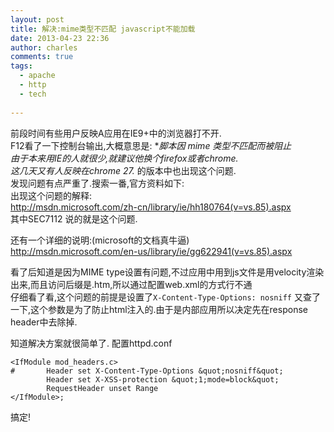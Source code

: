 ```yaml
---
layout: post
title: 解决:mime类型不匹配 javascript不能加载
date: 2013-04-23 22:36
author: charles
comments: true
tags: 
  - apache
  - http
  - tech
  
---
```

前段时间有些用户反映A应用在IE9+中的浏览器打不开.  
F12看了一下控制台输出,大概意思是:  **脚本因 mime 类型不匹配而被阻止  
由于本来用IE的人就很少,就建议他换个firefox或者chrome.  
这几天又有人反映在chrome 27.* 的版本中也出现这个问题.  
发现问题有点严重了.搜索一番,官方资料如下:  
出现这个问题的解释:  
<http://msdn.microsoft.com/zh-cn/library/ie/hh180764(v=vs.85).aspx>  
其中SEC7112 说的就是这个问题.  

还有一个详细的说明:(microsoft的文档真牛逼)  
<http://msdn.microsoft.com/en-us/library/ie/gg622941(v=vs.85).aspx>  

看了后知道是因为MIME type设置有问题,不过应用中用到js文件是用velocity渲染出来,而且访问后缀是.htm,所以通过配置web.xml的方式行不通  
仔细看了看,这个问题的前提是设置了`X-Content-Type-Options: nosniff`
又查了一下,这个参数是为了防止html注入的.由于是内部应用所以决定先在response header中去除掉.  

知道解决方案就很简单了.
配置httpd.conf
```
<IfModule mod_headers.c>
#       Header set X-Content-Type-Options &quot;nosniff&quot;
        Header set X-XSS-protection &quot;1;mode=block&quot;
        RequestHeader unset Range
</IfModule>;
```
搞定!
